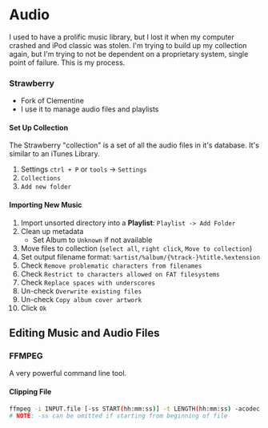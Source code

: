 # Audio
I used to have a prolific music library, but I lost it when my computer crashed and iPod classic was stolen.
I'm trying to build up my collection again, but I'm trying to not be dependent on a proprietary system, single point of failure.
This is my process.

### Strawberry

- Fork of Clementine
- I use it to manage audio files and playlists


#### Set Up Collection
The Strawberry "collection" is a set of all the audio files in it's database.
It's similar to an iTunes Library.

1. Settings `ctrl + P` or `tools` -> `Settings`
2. `Collections`
3. `Add new folder`


#### Importing New Music

1. Import unsorted directory into a **Playlist**: `Playlist -> Add Folder`
2. Clean up metadata
   - Set Album to `Unknown` if not available
3. Move files to collection (`select all`, `right click`, `Move to collection`)
4. Set output filename format: `%artist/%album/{%track-}%title.%extension`
5. Check `Remove problematic characters from filenames`
5. Check `Restrict to characters allowed on FAT filesystems`
6. Check `Replace spaces with underscores`
7. Un-check `Overwrite existing files`
8. Un-check `Copy album cover artwork`
9. Click `Ok`


## Editing Music and Audio Files
### FFMPEG
A very powerful command line tool.

#### Clipping File
```bash
ffmpeg -i INPUT.file [-ss START(hh:mm:ss)] -t LENGTH(hh:mm:ss) -acodec copy OUTPUT.file
# NOTE: -ss can be omitted if starting from beginning of file
```
